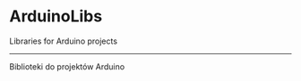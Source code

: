 # ArduinoLibs
Libraries for Arduino projects
_______________________________

Biblioteki do projektów Arduino

